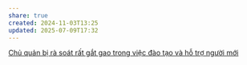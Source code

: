 ```yaml
---
share: true
created: 2024-11-03T13:25
updated: 2025-07-09T17:32
---
```


[Chủ quản bị rà soát rất gắt gao trong việc đào tạo và hỗ trợ người mới](./Ch%E1%BB%A7%20qu%E1%BA%A3n%20b%E1%BB%8B%20r%C3%A0%20so%C3%A1t%20r%E1%BA%A5t%20g%E1%BA%AFt%20gao%20trong%20vi%E1%BB%87c%20%C4%91%C3%A0o%20t%E1%BA%A1o%20v%C3%A0%20h%E1%BB%97%20tr%E1%BB%A3%20ng%C6%B0%E1%BB%9Di%20m%E1%BB%9Bi.md)
